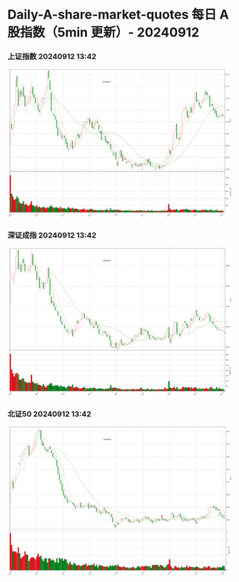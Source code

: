 
# Daily-A-share-market-quotes 每日 A 股指数（5min 更新）- 20240912

### 上证指数 20240912 13:42
![](./fig/2024/9/20240912-sh000001.png)

### 深证成指 20240912 13:42
![](./fig/2024/9/20240912-sz399001.png)

### 北证50 20240912 13:42
![](./fig/2024/9/20240912-bj899050.png)
